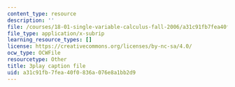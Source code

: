 ```yaml
---
content_type: resource
description: ''
file: /courses/18-01-single-variable-calculus-fall-2006/a31c91fb7fea40f0836a076e8a1bb2d9_BSAA0akmPEU.srt
file_type: application/x-subrip
learning_resource_types: []
license: https://creativecommons.org/licenses/by-nc-sa/4.0/
ocw_type: OCWFile
resourcetype: Other
title: 3play caption file
uid: a31c91fb-7fea-40f0-836a-076e8a1bb2d9
---
```

